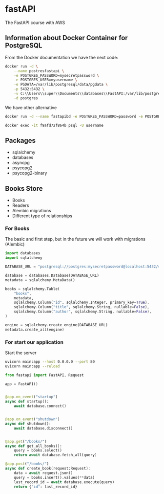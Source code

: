 # fastAPI
The FastAPI course with AWS

## Information about Docker Container for PostgreSQL

From the Docker documentation we have the next code:

```bash
docker run -d \
	--name postresfastapi \
	-e POSTGRES_PASSWORD=mysecretpassword \
	-e POSTGRES_USER=myusername \
	-e PGDATA=/var/lib/postgresql/data/pgdata \
	-p 5432:5432 \
	-v C:\\Users\\super\\Documents\\databases\\FastAPI:/var/lib/postgresql/data \
	-d postgres
```

We have other alternative

```bash
docker run -d --name fastapibd -e POSTGRES_PASSWORD=password -e POSTGRES_USER=username -e PGDATA=/var/lib/postgresql/data/pgdata -p 5433:5432 -v C:\\Users\\super\\Documents\\databases\\datainformation:/var/lib/postgresql/data -d postgres
```

```bash 
docker exec -it f9afd72f864b psql -U username
```

## Packages

* sqlalchemy
* databases
* asyncpg
* psycopg2
* psycopg2-binary

## Books Store

* Books
* Readers
* Alembic migrations
* Different type of relationships

### For Books

The basic and first step, but in the future we will work with migrations (Alembic)

```python
import databases
import sqlalchemy

DATABASE_URL = "postgresql://postgres:mysecretpassword@localhost:5432/store"

database = databases.Database(DATABASE_URL)
metadata = sqlalchemy.MetaData()

books = sqlalchemy.Table(
    "books",
    metadata,
    sqlalchemy.Column("id", sqlalchemy.Integer, primary_key=True),
    sqlalchemy.Column("title", sqlalchemy.String, nullable=False),
    sqlalchemy.Column("author", sqlalchemy.String, nullable=False),
)

engine = sqlalchemy.create_engine(DATABASE_URL)
metadata.create_all(engine)
```

### For start our application

Start the server 

```bash
uvicorn main:app --host 0.0.0.0 --port 80
uvicorn main:app --reload
```

```python
from fastapi import FastAPI, Request

app = FastAPI()


@app.on_event("startup")
async def startup():
    await database.connect()


@app.on_event("shutdown")
async def shutdown():
    await database.disconnect()


@app.get("/books/")
async def get_all_books():
    query = books.select()
    return await database.fetch_all(query)

@app.post("/books/")
async def create_book(request:Request):
    data = await request.json()
    query = books.insert().values(**data)
    last_record_id = await database.execute(query)
    return {"id": last_record_id}
```